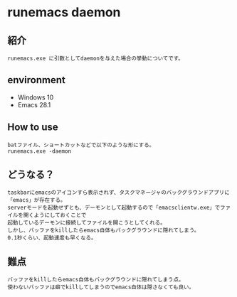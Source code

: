 
# runemacs daemon

## 紹介

    runemacs.exe に引数としてdaemonを与えた場合の挙動についてです。  

## environment

- Windows 10  
- Emacs 28.1  

## How to use

    batファイル、ショートカットなどで以下のような形にする。  
    runemacs.exe -daemon

## どうなる？

    taskbarにemacsのアイコンすら表示されず、タスクマネージャのバックグラウンドアプリに「emacs」が存在する。  
    serverモードを起動せずとも、デーモンとして起動するので「emacsclientw.exe」でファイルを開くようにしておくことで  
    起動しているデーモンに接続してファイルを開こうとしてくれる。  
    しかし、バッファをkillしたらemacs自体もバックグラウンドに隠れてしまう。  
    0.1秒くらい、起動速度も早くなる。  

## 難点

    バッファをkillしたらemacs自体もバックグラウンドに隠れてしまう点。  
    使わないバッファは癖でkillしてしまうのでemacs自体は隠さなくても良い。  
    

